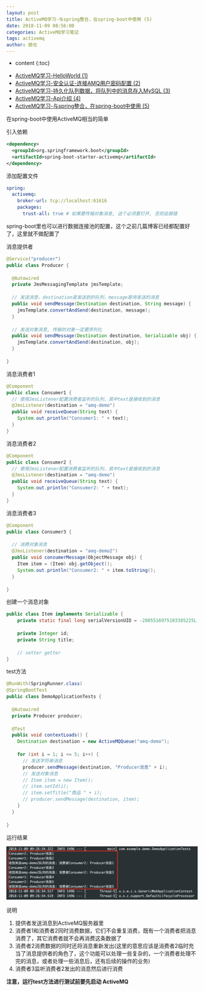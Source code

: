 ```yaml
---
layout: post
title: ActiveMQ学习-与spring整合，在spring-boot中使用 (5)
date: 2018-11-09 08:56:00
categories: ActiveMQ学习笔记
tags: activemq
author: 朋也
---
```


* content
{:toc}

- [ActiveMQ学习-HelloWorld (1)](https://tomoya92.github.io/2018/11/05/activemq-helloworld/)
- [ActiveMQ学习-安全认证-连接AMQ用户密码配置 (2)](https://tomoya92.github.io/2018/11/06/activemq-security/)
- [ActiveMQ学习-持久化队列数据，将队列中的消息存入MySQL (3)](https://tomoya92.github.io/2018/11/06/activemq-persistence/)
- [ActiveMQ学习-Api介绍 (4)](https://tomoya92.github.io/2018/11/08/activemq-api/)
- [ActiveMQ学习-与spring整合，在spring-boot中使用 (5)](https://tomoya92.github.io/2018/11/09/activemq-spring-boot/)

在spring-boot中使用ActiveMQ相当的简单

引入依赖

```xml
<dependency>
  <groupId>org.springframework.boot</groupId>
  <artifactId>spring-boot-starter-activemq</artifactId>
</dependency>
```





添加配置文件

```yml
spring:
  activemq:
    broker-url: tcp://localhost:61616
    packages:
      trust-all: true # 如果要传输对象消息, 这个必须要打开, 否则会报错
```

spring-boot里也可以进行数据连接池的配置，这个之前几篇博客已经都配置好了，这里就不做配置了

消息提供者
```java
@Service("producer")
public class Producer {

  @Autowired
  private JmsMessagingTemplate jmsTemplate;

  // 发送消息，destination是发送到的队列，message是待发送的消息
  public void sendMessage(Destination destination, String message) {
    jmsTemplate.convertAndSend(destination, message);
  }
  
  // 发送对象消息, 传输的对象一定要序列化
  public void sendMessage(Destination destination, Serializable obj) {
    jmsTemplate.convertAndSend(destination, obj);
  }

}
```

消息消费者1
```java
@Component
public class Consumer1 {
  // 使用JmsListener配置消费者监听的队列，其中text是接收到的消息
  @JmsListener(destination = "amq-demo")
  public void receiveQueue(String text) {
    System.out.println("Consumer1: " + text);
  }
}
```

消息消费者2
```java
@Component
public class Consumer2 {
  // 使用JmsListener配置消费者监听的队列，其中text是接收到的消息
  @JmsListener(destination = "amq-demo")
  public void receiveQueue(String text) {
    System.out.println("Consumer2: " + text);
  }
}
```

消息消费者3
```java
@Component
public class Consumer3 {

  // 消费对象消息
  @JmsListener(destination = "amq-demo2")
  public void consumerMessage(ObjectMessage obj) {
    Item item = (Item) obj.getObject();
    System.out.println("Consumer2: " + item.toString();
  }

}
```

创建一个消息对象

```java
public class Item implements Serializable {
    private static final long serialVersionUID = -2805516975103385225L;

    private Integer id;
    private String title;
    
    // setter getter
}
```

test方法
```java
@RunWith(SpringRunner.class)
@SpringBootTest
public class DemoApplicationTests {

  @Autowired
  private Producer producer;

  @Test
  public void contextLoads() {
    Destination destination = new ActiveMQQueue("amq-demo");

    for (int i = 1; i <= 5; i++) {
      // 发送字符串消息
      producer.sendMessage(destination, "Producer消息" + i);
      // 发送对象消息
      // Item item = new Item();
      // item.setId(i);
      // item.setTitle("商品 " + i);
      // producer.sendMessage(destination, item);
    }
  }

}
```

运行结果

![](/assets/QQ20181109-092723@2x.png)

说明

1. 提供者发送消息到ActiveMQ服务器里
2. 消费者1和消费者2同时消费数据，它们不会重复消费，既有一个消费者把消息消费了，其它消费者就不会再消费这条数据了
3. 消费者2消费数据的同时还将消息重新发出(这里的意思应该是消费者2临时充当了消息提供者的角色了，这个功能可以处理一些复杂的，一个消费者处理不完的消息，或者处理一些消息后，还有后续的操作的业务)
4. 消费者3监听消费者2发出的消息然后进行消费

**注意，运行test方法进行测试前要先启动 ActiveMQ**

